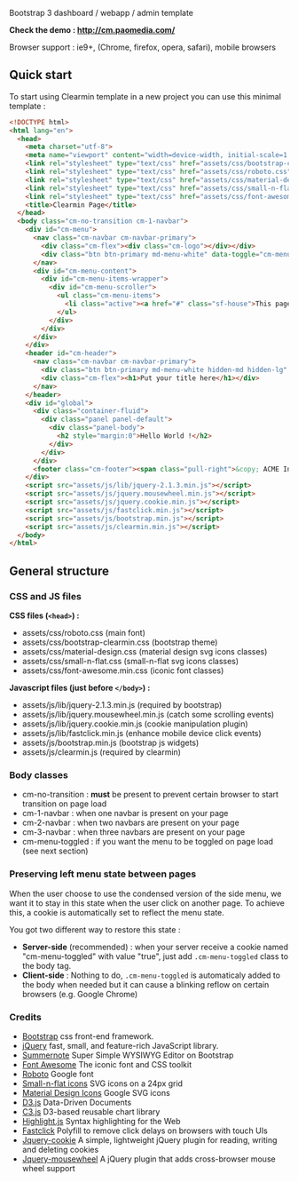 Bootstrap 3 dashboard / webapp / admin template

**Check the demo : http://cm.paomedia.com/**

Browser support : ie9+, (Chrome, firefox, opera, safari), mobile browsers


## Quick start

To start using Clearmin template in a new project you can use this minimal template :
```html
<!DOCTYPE html>
<html lang="en">
  <head>
    <meta charset="utf-8">
    <meta name="viewport" content="width=device-width, initial-scale=1.0, maximum-scale=1">
    <link rel="stylesheet" type="text/css" href="assets/css/bootstrap-clearmin.min.css">
    <link rel="stylesheet" type="text/css" href="assets/css/roboto.css">
    <link rel="stylesheet" type="text/css" href="assets/css/material-design.css">
    <link rel="stylesheet" type="text/css" href="assets/css/small-n-flat.css">
    <link rel="stylesheet" type="text/css" href="assets/css/font-awesome.min.css">
    <title>Clearmin Page</title>
  </head>
  <body class="cm-no-transition cm-1-navbar">
    <div id="cm-menu">
      <nav class="cm-navbar cm-navbar-primary">
        <div class="cm-flex"><div class="cm-logo"></div></div>
        <div class="btn btn-primary md-menu-white" data-toggle="cm-menu"></div>
      </nav>
      <div id="cm-menu-content">
        <div id="cm-menu-items-wrapper">
          <div id="cm-menu-scroller">
            <ul class="cm-menu-items">
              <li class="active"><a href="#" class="sf-house">This page is active</a></li>
            </ul>
          </div>
        </div>
      </div>
    </div>
    <header id="cm-header">
      <nav class="cm-navbar cm-navbar-primary">
        <div class="btn btn-primary md-menu-white hidden-md hidden-lg" data-toggle="cm-menu"></div>
        <div class="cm-flex"><h1>Put your title here</h1></div>
      </nav>
    </header>
    <div id="global">
      <div class="container-fluid">
        <div class="panel panel-default">
          <div class="panel-body">
            <h2 style="margin:0">Hello World !</h2>
          </div>
        </div>
      </div>
      <footer class="cm-footer"><span class="pull-right">&copy; ACME Inc.</span></footer>
    </div>
    <script src="assets/js/lib/jquery-2.1.3.min.js"></script>
    <script src="assets/js/jquery.mousewheel.min.js"></script>
    <script src="assets/js/jquery.cookie.min.js"></script>
    <script src="assets/js/fastclick.min.js"></script>
    <script src="assets/js/bootstrap.min.js"></script>
    <script src="assets/js/clearmin.min.js"></script>
  </body>
</html>
```

## General structure

### CSS and JS files

**CSS files (`<head>`) :**

*   assets/css/roboto.css (main font)
*   assets/css/bootstrap-clearmin.css (bootstrap theme)
*   assets/css/material-design.css (material design svg icons classes)
*   assets/css/small-n-flat.css (small-n-flat svg icons classes)
*   assets/css/font-awesome.min.css (iconic font classes)

**Javascript files (just before `</body>`) :**

*   assets/js/lib/jquery-2.1.3.min.js (required by bootstrap)
*   assets/js/lib/jquery.mousewheel.min.js (catch some scrolling events)
*   assets/js/lib/jquery.cookie.min.js (cookie manipulation plugin)
*   assets/js/lib/fastclick.min.js (enhance mobile device click events)
*   assets/js/bootstrap.min.js (bootstrap js widgets)
*   assets/js/clearmin.js (required by clearmin)


### Body classes

*   cm-no-transition : **must** be present to prevent certain browser to start transition on page load
*   cm-1-navbar : when one navbar is present on your page
*   cm-2-navbar : when two navbars are present on your page
*   cm-3-navbar : when three navbars are present on your page
*   cm-menu-toggled : if you want the menu to be toggled on page load (see next section)


### Preserving left menu state between pages

When the user choose to use the condensed version of the side menu, we want it to stay in this state when the user click on another page. To achieve this, a cookie is automatically set to reflect the menu state.

You got two different way to restore this state :

*   **Server-side** (recommended) : when your server receive a cookie named "cm-menu-toggled" with value "true", just add `.cm-menu-toggled` class to the body tag.
*   **Client-side** : Nothing to do, `.cm-menu-toggled` is automaticaly added to the body when needed but it can cause a blinking reflow on certain browsers (e.g. Google Chrome)

### Credits

*   [Bootstrap](http://getbootstrap.com/) css front-end framework.
*   [jQuery](http://jquery.com/) fast, small, and feature-rich JavaScript library.
*   [Summernote](http://hackerwins.github.io/summernote/) Super Simple WYSIWYG Editor on Bootstrap
*   [Font Awesome](http://fortawesome.github.io/Font-Awesome/) The iconic font and CSS toolkit
*   [Roboto](https://www.google.com/fonts/specimen/Roboto) Google font
*   [Small-n-flat icons](https://github.com/paomedia/small-n-flat) SVG icons on a 24px grid
*   [Material Design Icons](https://github.com/google/material-design-icons) Google SVG icons
*   [D3.js](http://d3js.org/) Data-Driven Documents
*   [C3.js](http://c3js.org/) D3-based reusable chart library
*   [Highlight.js](https://highlightjs.org/) Syntax highlighting for the Web
*   [Fastclick](https://github.com/ftlabs/fastclick) Polyfill to remove click delays on browsers with touch UIs
*   [Jquery-cookie](https://github.com/carhartl/jquery-cookie) A simple, lightweight jQuery plugin for reading, writing and deleting cookies
*   [Jquery-mousewheel](https://github.com/jquery/jquery-mousewheel) A jQuery plugin that adds cross-browser mouse wheel support


